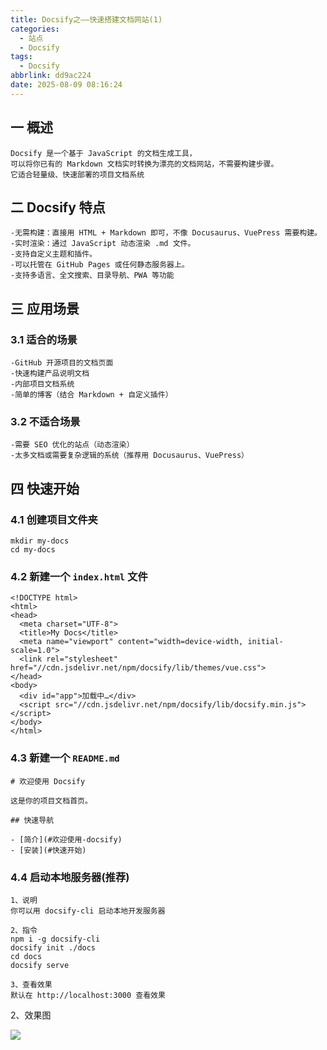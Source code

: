 ```yaml
---
title: Docsify之——快速搭建文档网站(1)
categories:
  - 站点
  - Docsify
tags:
  - Docsify
abbrlink: dd9ac224
date: 2025-08-09 08:16:24
---
```

## 一 概述

```
Docsify 是一个基于 JavaScript 的文档生成工具，
可以将你已有的 Markdown 文档实时转换为漂亮的文档网站，不需要构建步骤。
它适合轻量级、快速部署的项目文档系统
```

<!--more-->

## 二 Docsify 特点

```
-无需构建：直接用 HTML + Markdown 即可，不像 Docusaurus、VuePress 需要构建。
-实时渲染：通过 JavaScript 动态渲染 .md 文件。
-支持自定义主题和插件。
-可以托管在 GitHub Pages 或任何静态服务器上。
-支持多语言、全文搜索、目录导航、PWA 等功能
```

## 三 应用场景

### 3.1 适合的场景

```
-GitHub 开源项目的文档页面
-快速构建产品说明文档
-内部项目文档系统
-简单的博客（结合 Markdown + 自定义插件）
```

### 3.2 不适合场景

```
-需要 SEO 优化的站点（动态渲染）
-太多文档或需要复杂逻辑的系统（推荐用 Docusaurus、VuePress）
```

## 四 快速开始

### 4.1 创建项目文件夹

```
mkdir my-docs
cd my-docs
```

### 4.2 新建一个 `index.html` 文件

```
<!DOCTYPE html>
<html>
<head>
  <meta charset="UTF-8">
  <title>My Docs</title>
  <meta name="viewport" content="width=device-width, initial-scale=1.0">
  <link rel="stylesheet" href="//cdn.jsdelivr.net/npm/docsify/lib/themes/vue.css">
</head>
<body>
  <div id="app">加载中…</div>
  <script src="//cdn.jsdelivr.net/npm/docsify/lib/docsify.min.js"></script>
</body>
</html>
```

### 4.3 新建一个 `README.md`

```
# 欢迎使用 Docsify

这是你的项目文档首页。

## 快速导航

- [简介](#欢迎使用-docsify)
- [安装](#快速开始)
```

### 4.4 启动本地服务器(推荐)

```
1、说明
你可以用 docsify-cli 启动本地开发服务器

2、指令
npm i -g docsify-cli
docsify init ./docs
cd docs
docsify serve

3、查看效果
默认在 http://localhost:3000 查看效果
```

2、效果图

![][1]


[1]:https://cdn.jsdelivr.net/gh/PGzxc/CDN/blog-site/docsify-1-website-1.png